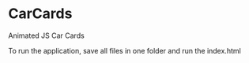 # CarCards
Animated JS Car Cards

To run the application, save all files in one folder and run the index.html
